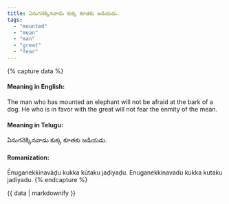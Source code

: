 ```yaml
---
title: ఏనుగనెక్కినవాడు కుక్క కూతకు జడియడు.
tags:
  - "mounted"
  - "mean"
  - "man"
  - "great"
  - "fear"
---
```


{% capture data %}
#### Meaning in English:
The man who has mounted an elephant will not be afraid at the bark of a dog.
He who is in favor with the great will not fear the enmity of the mean.

#### Meaning in Telugu:
ఏనుగనెక్కినవాడు కుక్క కూతకు జడియడు.

#### Romanization:
Ēnuganekkinavāḍu kukka kūtaku jaḍiyaḍu.
Enuganekkinavadu kukka kutaku jadiyadu.
{% endcapture %}

{{ data | markdownify }}


